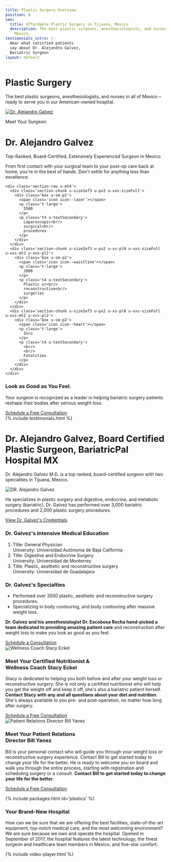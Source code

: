 ```yaml
---
title: Plastic Surgery Overview
position: 8
seo:
  title: Affordable Plastic Surgery in Tijuana, Mexico
  description: The best plastic surgeons, anesthesiologists, and nurses in all of
    Mexico.
testimonials_intro: |-
  Hear what satisfied patients
  say about Dr. Alejandro Galvez,
  Bariatric Surgeon
layout: default
---
```


<div class='hero hero--plastics'>
  <div class='hero-wrap'>
    <div class='hero-caption u-alignBottom'>
      <div class='hero-box hero-box--transparent u-size5of9 u-xs-size10of12 u-xxs-sizeFull'>
        <h1 class='u-mt0'>
          Plastic Surgery
        </h1>
        <p class='t3 u-mb0'>
          The best plastic surgeons, anesthesiologists,
          and nurses in all of Mexico – ready to serve you
          in our American-owned hospital.
        </p>
      </div>
    </div>
  </div>
</div>

<div class='wrap'>
  <div class='section u-py4'>
    <div class='section-row'>
      <div class='section-chunk u-size9of16 u-px2 u-xs-sizeFull'>
        <a class='ctrl ctrl--play ctrl--playPrimary' href='#xjmobnyDKTo'>
          <img src='/uploads/dr-alejandro-galvez-surgery.png' alt='Dr. Alejandro Galvez' />
        </a>
      </div>
      <div class='section-chunk u-size7of16 u-px2 u-xs-sizeFull'>
        <p class='u-textSecondary u-mb0'>
          Meet Your Surgeon:
        </p>
        <h1 class='u-mt0'>
          Dr. Alejandro Galvez
        </h1>
        <p class='t3 u-textPrimary u-mt0'>
          Top-Ranked, Board-Certified,
          Extensively Experienced Surgeon in Mexico
        </p>
        <p>
          From first contact with your surgical team to your post-op care back at home, you're in the best of hands. Don't settle for anything less than excellence.
        </p>
      </div>
    </div>

    <div class='section-row u-mt4'>
      <div class='section-chunk u-size1of3 u-px2 u-xxs-sizeFull'>
        <div class='box u-sm-p2'>
          <span class='icon icon--laser'></span>
          <p class='t-large'>
            5500
          </p>
          <p class='t4 u-textSecondary'>
            Laparoscopic<br/>
            surgical<br/>
            procedures
          </p>
        </div>
      </div>
      <div class='section-chunk u-size1of3 u-px2 u-xs-pl0 u-xxs-sizeFull u-xxs-mt2 u-xxs-pl2'>
        <div class='box u-sm-p2'>
          <span class='icon icon--waistline'></span>
          <p class='t-large'>
            2000
          </p>
          <p class='t4 u-textSecondary'>
            Plastic or<br/>
            reconstructive<br/>
            surgeries
          </p>
        </div>
      </div>
      <div class='section-chunk u-size1of3 u-px2 u-xs-pl0 u-xxs-sizeFull u-xxs-mt2 u-xxs-pl2'>
        <div class='box u-sm-p2'>
          <span class='icon icon--heart'></span>
          <p class='t-large'>
            Zero
          </p>
          <p class='t4 u-textSecondary'>
            <br/>
            <br/>
            Fatalities
          </p>
        </div>
      </div>
    </div>

  </div>
</div>

<div class='section-hero' data-cover='machine'>
  <div class='section-heroWrap'>
    <div class='section-heroBox u-alignCenter u-mAuto u-px0'>
      <h3 class='u-m0'>
        <strong>Look as Good as You Feel.</strong>
      </h3>
      <p class='t3 u-mt0'>
        Your surgeon is recognized as a leader in
        helping bariatric surgery patients reshape
        their bodies after serious weight loss.
      </p>
      <a class='btn u-mt2' href='https://bariatricpal.typeform.com/to/FIdZ6c'>
        Schedule a Free Consultation
      </a>
    </div>
  </div>
</div>

<div class='wrap'>
  {% include testimonials.html %}

  <div class='section u-py6'>
    <div class='section-row'>
      <div class='section-chunk u-size2of5 u-px2 u-xs-size10of12 u-xxs-sizeFull'>
        <h1 class='u-mt0'>
          Dr. Alejandro Galvez,
          Board Certified Plastic
          Surgeon, BariatricPal
          Hospital MX
        </h1>
        <p class='t3 u-textPrimary note note--primary'>
          Dr. Alejandro Galvez M.D. is a top ranked, board-certified surgeon with two specialties in Tijuana, Mexico.
        </p>
        <img class='u-py1' src='/uploads/dr-alejandro-galvez.png' alt='DR. Alejandro Galvez'/>
        <p>
          He specializes in plastic surgery and digestive, endocrine, and metabolic surgery (bariatric). Dr. Galvez has performed over 3,000 bariatric procedures and 2,000 plastic surgery procedures.
        </p>
        <a class='u-mt1' href='/plastic-surgeries/credentials'>
          View Dr. Galvez's Credentials
        </a>
      </div>
      <div class='section-chunk u-size3of5 u-px4 u-pr2 u-xs-sizeFull u-xs-pl2 u-xs-mt3'>
        <h3 class='u-mt0'>
          <strong>Dr. Galvez's</strong> Intensive Medical Education
        </h3>
        <ol class='checkList'>
          <li class='checkList-item'>
            Title: General Physician<br/>
            University: Universidad Autónoma de Baja California
          </li>
          <li class='checkList-item'>
            Title: Digestive and Endocrine Surgery<br/>
            University: Universidad de Monterrey
          </li>
          <li class='checkList-item'>
            Title: Plastic, aesthetic and reconstructive surgery<br/>
            University: Universidad de Guadalajara
          </li>
        </ol>
        <h3 class='u-mt4'>
          <strong>Dr. Galvez's</strong> Specialties
        </h3>
        <ul class='checkList'>
          <li class='checkList-item'>
            Performed over 3500 plastic, aesthetic and reconstructive surgery procedures.
          </li>
          <li class='checkList-item'>
          Specializing in body contouring, and body contouring after massive weight loss.
          </li>
        </ul>
        <div class='card u-mt4'>
          <p class='u-m0 u-size13of16'>
            <strong>Dr. Galvez and his anesthesiologist Dr. Escobosa Rocha hand-picked
            a team dedicated to providing amazing patient care</strong>
            and reconstruction after weight loss to make you look as good as you feel.
          </p>
          <a class='btn u-mt4' href='https://bariatricpal.typeform.com/to/FIdZ6c'>
            Schedule a Consultation
          </a>
        </div>
      </div>
    </div>
  </div>

  <div class='section u-py3'>
    <div class='section-row u-py3'>
      <div class='section-chunk u-size2of5 u-px2 u-xs-size10of12 u-xxs-sizeFull'>
        <img src='/uploads/stacy-eckel.png' alt='Wellness Coach Stacy Eckel' />
      </div>
      <div class='section-chunk u-size2of4 u-px4 u-xs-size10of12 u-xs-mt3 u-xxs-sizeFull'>
        <h3 class='u-textPrimary u-mt0'>
        Meet Your Certified Nutritionist &<br/>
        Wellness Coach Stacy Eckel
        </h3>
        <p class='t-smaller'>
        Stacy is dedicated to helping you both before and after your weight loss or reconstructive surgery.
        She is not only a certified nutritionist who will help you get the weight off and keep it off,
        she's also a bariatric patient herself. <strong>Contact Stacy with any and all questions about your diet and nutrition</strong>.
        She's always available to you pre- and post-operation, no matter how long after surgery.
        </p>
        <a class='btn u-mt2' href='https://bariatricpal.typeform.com/to/FIdZ6c'>
        Schedule a Free Consultation
        </a>
      </div>
    </div>
    <div class='section-row u-py3'>
      <div class='section-chunk u-size2of5 u-px2 u-xs-size10of12 u-xxs-sizeFull'>
        <img src='/uploads/bill-yanez.jpg' alt='Patient Relations Director Bill Yanez' />
      </div>
      <div class='section-chunk u-size2of4 u-px4 u-xs-size10of12 u-xs-mt3 u-xxs-sizeFull'>
        <h3 class='u-textPrimary u-mt0'>
        Meet Your Patient Relations<br/>
        Director Bill Yanez
        </h3>
        <p class='t-smaller'>
        Bill is your personal contact who will guide you through your weight loss or reconstructive surgery experience. Contact Bill to get started today to change your life for the better. He is ready to welcome you on board and walk you through the entire process, starting with registration and scheduling surgery or a consult.  <strong>Contact Bill to get started today to change your life for the better</strong>.
        </p>
        <a class='btn u-mt2' href='https://bariatricpal.typeform.com/to/FIdZ6c'>
        Schedule a Free Consultation
        </a>
      </div>
    </div>
  </div>

  {% include packages.html id='plastics' %}

  <div class='section u-py6'>
    <div class='section-row u-alignCenter'>
      <h3 class='u-mt0'>
        <strong>Your Brand-New Hospital</strong>
      </h3>
      <p class='u-size13of16 u-mAuto u-px2 u-xxs-sizeFull'>
        How can we be sure that we are offering the best facilities, state-of-the-art equipment, top-notch medical care, and the most welcoming environment? We are sure because we own and operate the hospital. Opened in September of 2017, the hospital features the latest technology, the finest surgeon and healthcare team members in Mexico, and five-star comfort.
      </p>
    </div>
  </div>
</div>

{% include video-player.html %}
